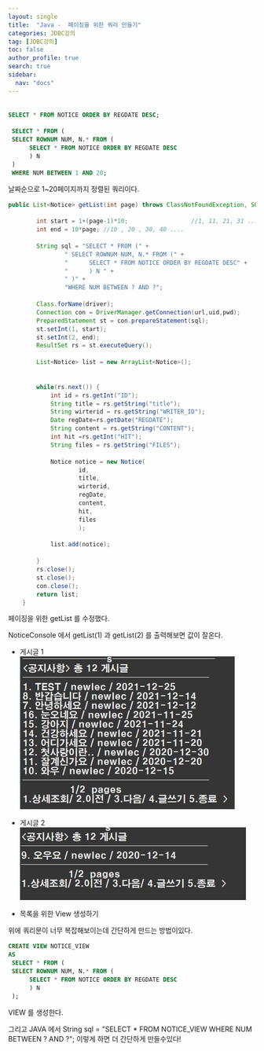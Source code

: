 ```yaml
---
layout: single
title:  "Java -  페이징을 위한 쿼리 만들기"
categories: JDBC강의
tag: [JDBC강의]
toc: false
author_profile: true
search: true
sidebar:
  nav: "docs"
---
```


```SQL

SELECT * FROM NOTICE ORDER BY REGDATE DESC;

 SELECT * FROM (
 SELECT ROWNUM NUM, N.* FROM (
      SELECT * FROM NOTICE ORDER BY REGDATE DESC
      ) N
 )
 WHERE NUM BETWEEN 1 AND 20;
```
날짜순으로 1~20페이지까지 정렬된 쿼리이다.



```java
public List<Notice> getList(int page) throws ClassNotFoundException, SQLException {
		
		int start = 1+(page-1)*10;					//1, 11, 21, 31 ...
		int end = 10*page; //10 , 20 , 30, 40 .... 
		
		String sql = "SELECT * FROM (" + 
				" SELECT ROWNUM NUM, N.* FROM (" + 
				"      SELECT * FROM NOTICE ORDER BY REGDATE DESC" + 
				"      ) N " + 
				" )" + 
				"WHERE NUM BETWEEN ? AND ?";
			
		Class.forName(driver);
		Connection con = DriverManager.getConnection(url,uid,pwd);
		PreparedStatement st = con.prepareStatement(sql);
		st.setInt(1, start);
		st.setInt(2, end);
		ResultSet rs = st.executeQuery();
		
		List<Notice> list = new ArrayList<Notice>();
		
		
		while(rs.next()) {
			int id = rs.getInt("ID");
			String title = rs.getString("title");
			String wirterid = rs.getString("WRITER_ID");
			Date regDate=rs.getDate("REGDATE");
			String content = rs.getString("CONTENT");
			int hit =rs.getInt("HIT");
			String files = rs.getString("FILES");
			
			Notice notice = new Notice(
					id,
					title,
					wirterid,
					regDate,
					content,
					hit,
					files
					);
			
			list.add(notice);
			
		}
		rs.close();
		st.close();
		con.close();
		return list;
	}
```
페이징을 위한 getList 를 수정했다. 


NoticeConsole 에서 getList(1) 과 getList(2) 를 출력해보면 값이 잘온다.

- 게시글 1
 ![게시글1](/assets/images/게시글1.JPG)

- 게시글 2
 ![게시글2](/assets/images/게시글2.JPG)





- 목록을 위한 View 생성하기

위에 쿼리문이 너무 복잡해보이는데 간단하게 만드는 방법이있다.

```SQL
CREATE VIEW NOTICE_VIEW
AS
 SELECT * FROM (
 SELECT ROWNUM NUM, N.* FROM (
      SELECT * FROM NOTICE ORDER BY REGDATE DESC
      ) N
 );
 ```
 VIEW 를 생성한다.

 그리고 JAVA 에서 String sql = "SELECT * FROM NOTICE_VIEW WHERE NUM BETWEEN ? AND ?";
			이렇게 하면 더 간단하게 만들수있다!